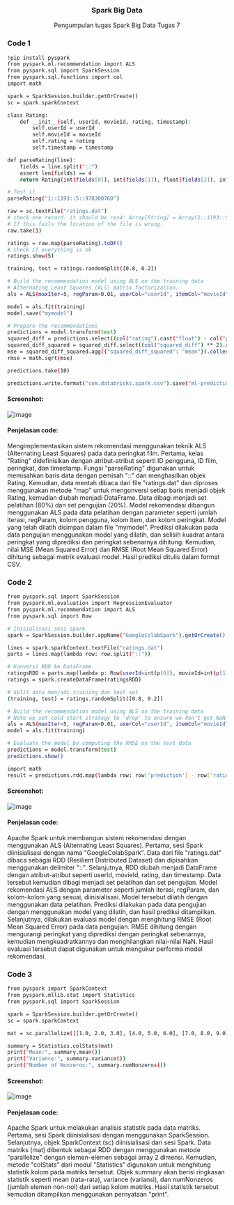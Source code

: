 <br />
<div align="center">
<h3 align="center">Spark Big Data</h3>

  <p align="center">
    Pengumpulan tugas Spark Big Data Tugas 7
  </p>
</div>

### Code 1
```sh
!pip install pyspark
from pyspark.ml.recommendation import ALS
from pyspark.sql import SparkSession
from pyspark.sql.functions import col
import math

spark = SparkSession.builder.getOrCreate()
sc = spark.sparkContext

class Rating:
    def __init__(self, userId, movieId, rating, timestamp):
        self.userId = userId
        self.movieId = movieId
        self.rating = rating
        self.timestamp = timestamp

def parseRating(line):
    fields = line.split("::")
    assert len(fields) == 4
    return Rating(int(fields[0]), int(fields[1]), float(fields[2]), int(fields[3]))

# Test it
parseRating("1::1193::5::978300760")

raw = sc.textFile("ratings.dat")
# check one record. it should be res4: Array[String] = Array(1::1193::5::978300760)
# If this fails the location of the file is wrong.
raw.take(1)

ratings = raw.map(parseRating).toDF()
# check if everything is ok
ratings.show(5)

training, test = ratings.randomSplit([0.8, 0.2])

# Build the recommendation model using ALS on the training data
# Alternating Least Squares (ALS) matrix factorization.
als = ALS(maxIter=5, regParam=0.01, userCol="userId", itemCol="movieId", ratingCol="rating")

model = als.fit(training)
model.save("mymodel")

# Prepare the recommendations
predictions = model.transform(test)
squared_diff = predictions.select((col("rating").cast("float") - col("prediction").cast("float")).alias("squared_diff")).na.drop()
squared_diff_squared = squared_diff.select((col("squared_diff") ** 2).alias("squared_diff_squared")).na.drop()
mse = squared_diff_squared.agg({"squared_diff_squared": "mean"}).collect()[0][0]
rmse = math.sqrt(mse)

predictions.take(10)

predictions.write.format("com.databricks.spark.csv").save("ml-predictions.csv")
```

#### Screenshot:
![image](https://github.com/fantasiavsr/spark-big-data/assets/86558365/2ca72f51-1296-418f-91a9-90f6c0caee59)


#### Penjelasan code:
Mengimplementasikan sistem rekomendasi menggunakan teknik ALS (Alternating Least Squares) pada data peringkat film. Pertama, kelas "Rating" didefinisikan dengan atribut-atribut seperti ID pengguna, ID film, peringkat, dan timestamp. Fungsi "parseRating" digunakan untuk memisahkan baris data dengan pemisah "::" dan menghasilkan objek Rating. Kemudian, data mentah dibaca dari file "ratings.dat" dan diproses menggunakan metode "map" untuk mengonversi setiap baris menjadi objek Rating, kemudian diubah menjadi DataFrame. Data dibagi menjadi set pelatihan (80%) dan set pengujian (20%). Model rekomendasi dibangun menggunakan ALS pada data pelatihan dengan parameter seperti jumlah iterasi, regParam, kolom pengguna, kolom item, dan kolom peringkat. Model yang telah dilatih disimpan dalam file "mymodel". Prediksi dilakukan pada data pengujian menggunakan model yang dilatih, dan selisih kuadrat antara peringkat yang diprediksi dan peringkat sebenarnya dihitung. Kemudian, nilai MSE (Mean Squared Error) dan RMSE (Root Mean Squared Error) dihitung sebagai metrik evaluasi model. Hasil prediksi ditulis dalam format CSV.


### Code 2
```sh
from pyspark.sql import SparkSession
from pyspark.ml.evaluation import RegressionEvaluator
from pyspark.ml.recommendation import ALS
from pyspark.sql import Row

# Inisialisasi sesi Spark
spark = SparkSession.builder.appName("GoogleColabSpark").getOrCreate()

lines = spark.sparkContext.textFile("ratings.dat")
parts = lines.map(lambda row: row.split("::"))

# Konversi RDD ke DataFrame
ratingsRDD = parts.map(lambda p: Row(userId=int(p[0]), movieId=int(p[1]), rating=int(p[2]), timestamp=int(p[3])))
ratings = spark.createDataFrame(ratingsRDD)

# Split data menjadi training dan test set
(training, test) = ratings.randomSplit([0.8, 0.2])

# Build the recommendation model using ALS on the training data
# Note we set cold start strategy to 'drop' to ensure we don't get NaN evaluation metrics
als = ALS(maxIter=5, regParam=0.01, userCol="userId", itemCol="movieId", ratingCol="rating")
model = als.fit(training)

# Evaluate the model by computing the RMSE on the test data
predictions = model.transform(test)
predictions.show()

import math
result = predictions.rdd.map(lambda row: row['prediction'] - row['rating']).map(lambda x: x*x).filter(lambda x: not math.isnan(x))
```
#### Screenshot: 
![image](https://github.com/fantasiavsr/spark-big-data/assets/86558365/9a68f25f-62f6-4b31-b704-f944a37e7eec)


#### Penjelasan code:
Apache Spark untuk membangun sistem rekomendasi dengan menggunakan ALS (Alternating Least Squares). Pertama, sesi Spark diinisialisasi dengan nama "GoogleColabSpark". Data dari file "ratings.dat" dibaca sebagai RDD (Resilient Distributed Dataset) dan dipisahkan menggunakan delimiter "::". Selanjutnya, RDD diubah menjadi DataFrame dengan atribut-atribut seperti userId, movieId, rating, dan timestamp. Data tersebut kemudian dibagi menjadi set pelatihan dan set pengujian. Model rekomendasi ALS dengan parameter seperti jumlah iterasi, regParam, dan kolom-kolom yang sesuai, diinisialisasi. Model tersebut dilatih dengan menggunakan data pelatihan. Prediksi dilakukan pada data pengujian dengan menggunakan model yang dilatih, dan hasil prediksi ditampilkan. Selanjutnya, dilakukan evaluasi model dengan menghitung RMSE (Root Mean Squared Error) pada data pengujian. RMSE dihitung dengan mengurangi peringkat yang diprediksi dengan peringkat sebenarnya, kemudian mengkuadratkannya dan menghilangkan nilai-nilai NaN. Hasil evaluasi tersebut dapat digunakan untuk mengukur performa model rekomendasi.


### Code 3
```sh
from pyspark import SparkContext
from pyspark.mllib.stat import Statistics
from pyspark.sql import SparkSession

spark = SparkSession.builder.getOrCreate()
sc = spark.sparkContext

mat = sc.parallelize([[1.0, 2.0, 3.0], [4.0, 5.0, 6.0], [7.0, 8.0, 9.0]])

summary = Statistics.colStats(mat)
print("Mean:", summary.mean())
print("Variance:", summary.variance())
print("Number of Nonzeros:", summary.numNonzeros())
```
#### Screenshot: 
![image](https://github.com/fantasiavsr/spark-big-data/assets/86558365/a2bdd651-6aa7-4a6c-a0dc-ea9f128981fe)


#### Penjelasan code:
Apache Spark untuk melakukan analisis statistik pada data matriks. Pertama, sesi Spark diinisialisasi dengan menggunakan SparkSession. Selanjutnya, objek SparkContext (sc) diinisialisasi dari sesi Spark. Data matriks (mat) dibentuk sebagai RDD dengan menggunakan metode "parallelize" dengan elemen-elemen sebagai array 2 dimensi. Kemudian, metode "colStats" dari modul "Statistics" digunakan untuk menghitung statistik kolom pada matriks tersebut. Objek summary akan berisi ringkasan statistik seperti mean (rata-rata), variance (variansi), dan numNonzeros (jumlah elemen non-nol) dari setiap kolom matriks. Hasil statistik tersebut kemudian ditampilkan menggunakan pernyataan "print".
